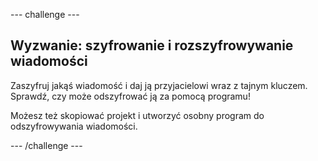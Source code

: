 \--- challenge \---

## Wyzwanie: szyfrowanie i rozszyfrowywanie wiadomości

Zaszyfruj jakąś wiadomość i daj ją przyjacielowi wraz z tajnym kluczem. Sprawdź, czy może odszyfrować ją za pomocą programu!

Możesz też skopiować projekt i utworzyć osobny program do odszyfrowywania wiadomości.

\--- /challenge \---